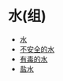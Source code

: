 # 水(组)  
- [水](LQ_Water.md)  
- [不安全的水](LQ_WaterUnsafe.md)  
- [有毒的水](LQ_WaterToxic.md)  
- [盐水](LQ_WaterSalt.md)  
